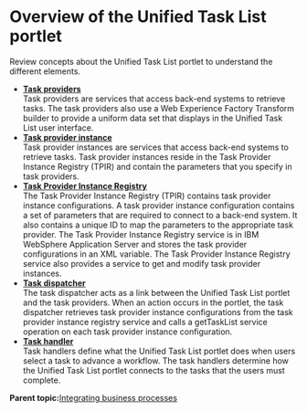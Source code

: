 # Overview of the Unified Task List portlet 

Review concepts about the Unified Task List portlet to understand the different elements.

-   **[Task providers ](../integrate/utl_task_providers.md)**  
 Task providers are services that access back-end systems to retrieve tasks. The task providers also use a Web Experience Factory Transform builder to provide a uniform data set that displays in the Unified Task List user interface.
-   **[Task provider instance](../integrate/utl_task_provider_instance.md)**  
Task provider instances are services that access back-end systems to retrieve tasks. Task provider instances reside in the Task Provider Instance Registry \(TPIR\) and contain the parameters that you specify in task providers.
-   **[Task Provider Instance Registry ](../integrate/utl_task_provider_instance_registry_(tpir).md)**  
 The Task Provider Instance Registry \(TPIR\) contains task provider instance configurations. A task provider instance configuration contains a set of parameters that are required to connect to a back-end system. It also contains a unique ID to map the parameters to the appropriate task provider. The Task Provider Instance Registry service is in IBM WebSphere Application Server and stores the task provider configurations in an XML variable. The Task Provider Instance Registry service also provides a service to get and modify task provider instances.
-   **[Task dispatcher ](../integrate/utl_task_dispatcher.md)**  
 The task dispatcher acts as a link between the Unified Task List portlet and the task providers. When an action occurs in the portlet, the task dispatcher retrieves task provider instance configurations from the task provider instance registry service and calls a getTaskList service operation on each task provider instance configuration.
-   **[Task handler ](../integrate/utl_task_handler.md)**  
 Task handlers define what the Unified Task List portlet does when users select a task to advance a workflow. The task handlers determine how the Unified Task List portlet connects to the tasks that the users must complete.

**Parent topic:**[Integrating business processes ](../integrate/utl_unified_task_list_porlet.md)

